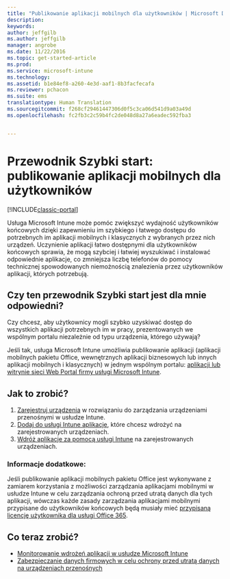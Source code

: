 ```yaml
---
title: "Publikowanie aplikacji mobilnych dla użytkowników | Microsoft Docs"
description: 
keywords: 
author: jeffgilb
ms.author: jeffgilb
manager: angrobe
ms.date: 11/22/2016
ms.topic: get-started-article
ms.prod: 
ms.service: microsoft-intune
ms.technology: 
ms.assetid: b1e84ef8-a260-4e3d-aaf1-8b3facfecafa
ms.reviewer: pchacon
ms.suite: ems
translationtype: Human Translation
ms.sourcegitcommit: f268cf29461447306d0f5c3ca06d541d9a03a49d
ms.openlocfilehash: fc2fb3c2c59b4fc2de048d8a27a6eadec592fba3


---
```


# <a name="quick-start-guide-publish-mobile-apps-to-your-users"></a>Przewodnik Szybki start: publikowanie aplikacji mobilnych dla użytkowników

[!INCLUDE[classic-portal](../includes/classic-portal.md)]

Usługa Microsoft Intune może pomóc zwiększyć wydajność użytkowników końcowych dzięki zapewnieniu im szybkiego i łatwego dostępu do potrzebnych im aplikacji mobilnych i klasycznych z wybranych przez nich urządzeń. Uczynienie aplikacji łatwo dostępnymi dla użytkowników końcowych sprawia, że mogą szybciej i łatwiej wyszukiwać i instalować odpowiednie aplikacje, co zmniejsza liczbę telefonów do pomocy technicznej spowodowanych niemożnością znalezienia przez użytkowników aplikacji, których potrzebują.   

## <a name="is-this-quick-start-guide-right-for-me"></a>Czy ten przewodnik Szybki start jest dla mnie odpowiedni?
Czy chcesz, aby użytkownicy mogli szybko uzyskiwać dostęp do wszystkich aplikacji potrzebnych im w pracy, prezentowanych we wspólnym portalu niezależnie od typu urządzenia, którego używają?

Jeśli tak, usługa Microsoft Intune umożliwia publikowanie aplikacji (aplikacji mobilnych pakietu Office, wewnętrznych aplikacji biznesowych lub innych aplikacji mobilnych i klasycznych) w jednym wspólnym portalu: [aplikacji lub witrynie sieci Web Portal firmy usługi Microsoft Intune](/intune/enduser/company-portal-frequently-asked-questions).

## <a name="how-do-i-do-it"></a>Jak to zrobić?
1.  [Zarejestruj urządzenia](/intune/deploy-use/enroll-devices-in-microsoft-intune) w rozwiązaniu do zarządzania urządzeniami przenośnymi w usłudze Intune.
2.  [Dodaj do usługi Intune aplikacje](/intune/deploy-use/add-apps-for-mobile-devices-in-microsoft-intune), które chcesz wdrożyć na zarejestrowanych urządzeniach.
3.  [Wdróż aplikacje za pomocą usługi Intune](/intune/deploy-use/deploy-apps) na zarejestrowanych urządzeniach.

### <a name="additional-information"></a>Informacje dodatkowe:
Jeśli publikowanie aplikacji mobilnych pakietu Office jest wykonywane z zamiarem korzystania z możliwości zarządzania aplikacjami mobilnymi w usłudze Intune w celu zarządzania ochroną przed utratą danych dla tych aplikacji, wówczas każde zasady zarządzania aplikacjami mobilnymi przypisane do użytkowników końcowych będą musiały mieć [przypisaną licencję użytkownika dla usługi Office 365](https://support.office.com/article/Assign-or-remove-licenses-for-Office-365-for-business-997596b5-4173-4627-b915-36abac6786dc).

## <a name="what-should-i-do-next"></a>Co teraz zrobić?
- [Monitorowanie wdrożeń aplikacji w usłudze Microsoft Intune](/intune/deploy-use/monitor-apps-in-microsoft-intune)
- [Zabezpieczanie danych firmowych w celu ochrony przed utratą danych na urządzeniach przenośnych](/intune/deploy-use/protect-app-data-using-mobile-app-management-policies-with-microsoft-intune)



<!--HONumber=Dec16_HO3-->


